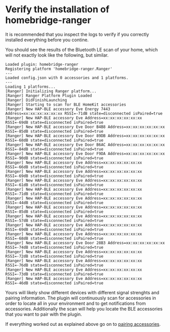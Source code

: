 # Verify the installation of homebridge-ranger

It is recommended that you inspect the logs to verify if you correctly installed everything before you contine.

You should see the results of the Bluetooth LE scan of your home, which will not exactly look like the following, but similar.

```text
Loaded plugin: homebridge-ranger
Registering platform 'homebridge-ranger.Ranger'
---
Loaded config.json with 0 accessories and 1 platforms.
---
Loading 1 platforms...
[Ranger] Initializing Ranger platform...
[Ranger] Ranger Platform Plugin Loaded
[Ranger] DidFinishLaunching
[Ranger] Starting to scan for BLE HomeKit accessories
[Ranger] New HAP-BLE accessory Eve Energy 7443 Address=xx:xx:xx:xx:xx:xx RSSI=-71dB state=disconnected isPaired=true
[Ranger] New HAP-BLE accessory Eve Address=xx:xx:xx:xx:xx:xx RSSI=-69dB state=disconnected isPaired=true
[Ranger] New HAP-BLE accessory Eve Door B4B8 Address=xx:xx:xx:xx:xx:xx RSSI=-85dB state=disconnected isPaired=true
[Ranger] New HAP-BLE accessory Eve Door 89DB Address=xx:xx:xx:xx:xx:xx RSSI=-68dB state=disconnected isPaired=true
[Ranger] New HAP-BLE accessory Eve Door B6AC Address=xx:xx:xx:xx:xx:xx RSSI=-84dB state=disconnected isPaired=true
[Ranger] New HAP-BLE accessory Eve Door F9DA Address=xx:xx:xx:xx:xx:xx RSSI=-90dB state=disconnected isPaired=true
[Ranger] New HAP-BLE accessory Eve Address=xx:xx:xx:xx:xx:xx RSSI=-66dB state=disconnected isPaired=true
[Ranger] New HAP-BLE accessory Eve Address=xx:xx:xx:xx:xx:xx RSSI=-69dB state=disconnected isPaired=true
[Ranger] New HAP-BLE accessory Eve Address=xx:xx:xx:xx:xx:xx RSSI=-61dB state=disconnected isPaired=true
[Ranger] New HAP-BLE accessory Eve Address=xx:xx:xx:xx:xx:xx RSSI=-71dB state=disconnected isPaired=true
[Ranger] New HAP-BLE accessory Eve Address=xx:xx:xx:xx:xx:xx RSSI=-44dB state=disconnected isPaired=true
[Ranger] New HAP-BLE accessory Eve Address=xx:xx:xx:xx:xx:xx RSSI=-85dB state=disconnected isPaired=true
[Ranger] New HAP-BLE accessory Eve Address=xx:xx:xx:xx:xx:xx RSSI=-57dB state=disconnected isPaired=true
[Ranger] New HAP-BLE accessory Eve Address=xx:xx:xx:xx:xx:xx RSSI=-69dB state=disconnected isPaired=true
[Ranger] New HAP-BLE accessory Eve Address=xx:xx:xx:xx:xx:xx RSSI=-68dB state=disconnected isPaired=true
[Ranger] New HAP-BLE accessory Eve Door 28B3 Address=xx:xx:xx:xx:xx:xx RSSI=-74dB state=disconnected isPaired=true
[Ranger] New HAP-BLE accessory Eve Address=xx:xx:xx:xx:xx:xx RSSI=-72dB state=disconnected isPaired=true
[Ranger] New HAP-BLE accessory Eve Address=xx:xx:xx:xx:xx:xx RSSI=-76dB state=disconnected isPaired=true
[Ranger] New HAP-BLE accessory Eve Address=xx:xx:xx:xx:xx:xx RSSI=-73dB state=disconnected isPaired=true
[Ranger] New HAP-BLE accessory Eve Address=xx:xx:xx:xx:xx:xx RSSI=-46dB state=disconnected isPaired=true
```

Yours will likely show different devices with different signal strenghts and pairing information. The plugin will continuously scan for accessories in order to locate all in your environment and to get notifications from accessories. Additionally the scan will help you locate the BLE accessories that you want to pair with the plugin.

If everything worked out as explained above go on to [pairing accessories](../pairing/pairing.md).
